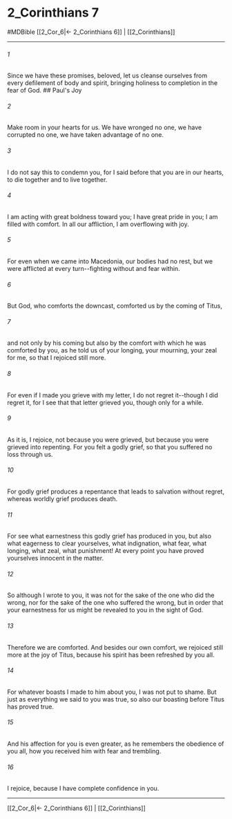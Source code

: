 # 2_Corinthians 7
#MDBible
[[2_Cor_6|← 2_Corinthians 6]] | [[2_Corinthians]]

***

###### 1 
Since we have these promises, beloved, let us cleanse ourselves from every defilement of body and spirit, bringing holiness to completion in the fear of God. ## Paul's Joy 

###### 2 
Make room in your hearts for us. We have wronged no one, we have corrupted no one, we have taken advantage of no one. 

###### 3 
I do not say this to condemn you, for I said before that you are in our hearts, to die together and to live together. 

###### 4 
I am acting with great boldness toward you; I have great pride in you; I am filled with comfort. In all our affliction, I am overflowing with joy. 

###### 5 
For even when we came into Macedonia, our bodies had no rest, but we were afflicted at every turn--fighting without and fear within. 

###### 6 
But God, who comforts the downcast, comforted us by the coming of Titus, 

###### 7 
and not only by his coming but also by the comfort with which he was comforted by you, as he told us of your longing, your mourning, your zeal for me, so that I rejoiced still more. 

###### 8 
For even if I made you grieve with my letter, I do not regret it--though I did regret it, for I see that that letter grieved you, though only for a while. 

###### 9 
As it is, I rejoice, not because you were grieved, but because you were grieved into repenting. For you felt a godly grief, so that you suffered no loss through us. 

###### 10 
For godly grief produces a repentance that leads to salvation without regret, whereas worldly grief produces death. 

###### 11 
For see what earnestness this godly grief has produced in you, but also what eagerness to clear yourselves, what indignation, what fear, what longing, what zeal, what punishment! At every point you have proved yourselves innocent in the matter. 

###### 12 
So although I wrote to you, it was not for the sake of the one who did the wrong, nor for the sake of the one who suffered the wrong, but in order that your earnestness for us might be revealed to you in the sight of God. 

###### 13 
Therefore we are comforted. And besides our own comfort, we rejoiced still more at the joy of Titus, because his spirit has been refreshed by you all. 

###### 14 
For whatever boasts I made to him about you, I was not put to shame. But just as everything we said to you was true, so also our boasting before Titus has proved true. 

###### 15 
And his affection for you is even greater, as he remembers the obedience of you all, how you received him with fear and trembling. 

###### 16 
I rejoice, because I have complete confidence in you. 

***

[[2_Cor_6|← 2_Corinthians 6]] | [[2_Corinthians]]
